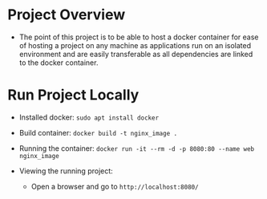 # Project Overview

- The point of this project is to be able to host a docker container for ease
of hosting a project on any machine as applications run on an isolated environment
and are easily transferable as all dependencies are linked to the docker container.

# Run Project Locally

- Installed docker: `sudo apt install docker`

- Build container: `docker build -t nginx_image .`

- Running the container: `docker run -it --rm -d -p 8080:80 --name web nginx_image`

- Viewing the running project:
  - Open a browser and go to `http://localhost:8080/`
